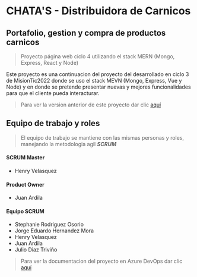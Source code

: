 # CHATA'S - Distribuidora de Carnicos

## Portafolio, gestion y compra de productos carnicos
> Proyecto página web ciclo 4 utilizando el stack MERN (Mongo, Express, React y Node)

Este proyecto es una continuacion del proyecto del desarrollado en ciclo 3 de MisionTic2022 donde se uso el stack MEVN (Mongo, Express, Vue y Node) y en donde se pretende presentar nuevas y mejores funcionalidades para que el cliente pueda interacturar.

> Para ver la version anterior de este proyecto dar clic [aquí](https://distribucion-carnicos.herokuapp.com/)

## Equipo de trabajo y roles 
> El equipo de trabajo se mantiene con las mismas personas y roles, manejando la metodologia agil **_SCRUM_**

#### SCRUM Master
- Henry Velasquez

#### Product Owner
- Juan Ardila

#### Equipo SCRUM
- Stephanie Rodriguez Osorio
- Jorge Eduardo Hernandez Mora
- Henry Velasquez
- Juan Ardila
- Julio Diaz Triviño

> Para ver la documentacion del proyecto en Azure DevOps dar clic [aquí](https://dev.azure.com/edhernandez65/CHATAS%20-%20DISTRIBUIDORES%20CARNICOS%20-%20CICLO%204) 




